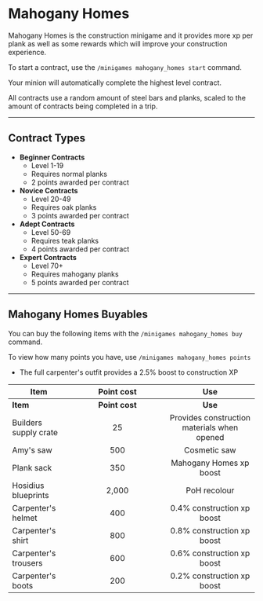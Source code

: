 # Mahogany Homes

Mahogany Homes is the construction minigame and it provides more xp per plank as well as some rewards which will improve your construction experience.&#x20;

To start a contract, use the `/minigames mahogany_homes start` command.

Your minion will automatically complete the highest level contract.

All contracts use a random amount of steel bars and planks, scaled to the amount of contracts being completed in a trip.

***

## Contract Types

* **Beginner Contracts**
  * Level 1-19
  * Requires normal planks
  * 2 points awarded per contract
* **Novice Contracts**
  * Level 20-49
  * Requires oak planks
  * 3 points awarded per contract
* **Adept Contracts**
  * Level 50-69
  * Requires teak planks
  * 4 points awarded per contract
* **Expert Contracts**
  * Level 70+
  * Requires mahogany planks
  * 5 points awarded per contract

***

## **Mahogany Homes Buyables**

You can buy the following items with the `/minigames mahogany_homes buy` command.

To view how many points you have, use `/minigames mahogany_homes points`

* The full carpenter's outfit provides a 2.5% boost to construction XP

<table data-header-hidden><thead><tr><th>Item</th><th width="180.00000000000003" align="center">Point cost</th><th align="center">Use</th></tr></thead><tbody><tr><td><strong>Item</strong></td><td align="center"><strong>Point cost</strong></td><td align="center"><strong>Use</strong></td></tr><tr><td>Builders supply crate</td><td align="center">25</td><td align="center">Provides construction materials when opened</td></tr><tr><td>Amy's saw</td><td align="center">500</td><td align="center">Cosmetic saw</td></tr><tr><td>Plank sack</td><td align="center">350</td><td align="center">Mahogany Homes xp boost</td></tr><tr><td>Hosidius blueprints</td><td align="center">2,000</td><td align="center">PoH recolour</td></tr><tr><td>Carpenter's helmet</td><td align="center">400</td><td align="center">0.4% construction xp boost</td></tr><tr><td>Carpenter's shirt</td><td align="center">800</td><td align="center">0.8% construction xp boost</td></tr><tr><td>Carpenter's trousers</td><td align="center">600</td><td align="center">0.6% construction xp boost</td></tr><tr><td>Carpenter's boots</td><td align="center">200</td><td align="center">0.2% construction xp boost</td></tr></tbody></table>
